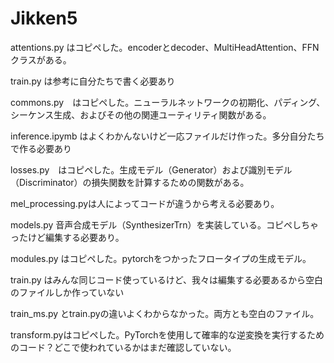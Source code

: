 # Jikken5

attentions.py はコピペした。encoderとdecoder、MultiHeadAttention、FFN クラスがある。

train.py は参考に自分たちで書く必要あり

commons.py　はコピペした。ニューラルネットワークの初期化、パディング、シーケンス生成、およびその他の関連ユーティリティ関数がある。

inference.ipymb はよくわかんないけど一応ファイルだけ作った。多分自分たちで作る必要あり

losses.py　はコピペした。生成モデル（Generator）および識別モデル（Discriminator）の損失関数を計算するための関数がある。

mel_processing.pyは人によってコードが違うから考える必要あり。

models.py 音声合成モデル（SynthesizerTrn）を実装している。コピペしちゃったけど編集する必要あり。

modules.py はコピペした。pytorchをつかったフロータイプの生成モデル。

train.py はみんな同じコード使っているけど、我々は編集する必要あるから空白のファイルしか作っていない

train_ms.py とtrain.pyの違いよくわからなかった。両方とも空白のファイル。

transform.pyはコピペした。PyTorchを使用して確率的な逆変換を実行するためのコード？どこで使われているかはまだ確認していない。
